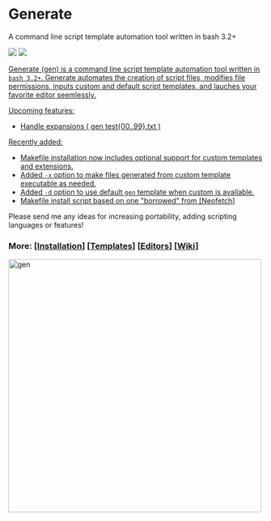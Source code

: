 # Generate
<p align="left">A command line script template automation tool written in bash 3.2+</p>

<p align="left">
<a href="./LICENSE.md"><img src="https://img.shields.io/github/license/membersincewayback/gen"></a>
<a href="https://github.com/membersincewayback/gen/releases"><img src="https://img.shields.io/github/v/release/membersincewayback/gen">
</p>

Generate (gen) is a command line script template automation tool written in `bash 3.2+`. Generate automates the creation of script files, modifies file permissions, inputs custom and default script templates, and lauches your favorite editor seemlessly.

Upcoming features:
  - Handle expansions ( gen test{00..99}.txt )

 Recently added:
  - Makefile installation now includes optional support for custom templates and extensions.
  - Added `-x` option to make files generated from custom template executable as needed.
  - Added `-d` option to use default `gen` template when custom is available.
  - Makefile install script based on one "borrowed" from \[[Neofetch](https://github.com/dylanaraps/neofetch)\]

 Please send me any ideas for increasing portability, adding scripting languages or features!

### More: \[[Installation](https://github.com/membersincewayback/gen/wiki/Installation)\] \[[Templates](https://github.com/membersincewayback/gen/wiki/Templates)\] \[[Editors](https://github.com/membersincewayback/gen/wiki/Editors)\] \[[Wiki](https://github.com/membersincewayback/gen/wiki)\]

<img src="https://i.imgur.com/8vJCqwB.gif" alt="gen" align="left" height="500px">
